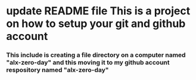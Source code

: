 # update README file This is a project on how to setup your git and github  account 
### This include is  creating a file directory on a computer named "alx-zero-day" and this moving it to my github account respository named "alx-zero-day"

